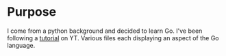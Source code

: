 # Purpose

I come from a python background and decided to learn Go. 
I've been following a [tutorial](https://youtube.com/playlist?list=PL4cUxeGkcC9gC88BEo9czgyS72A3doDeM&si=2V82peJigMAID9bL) on YT.
Various files each displaying an aspect of the Go language.
